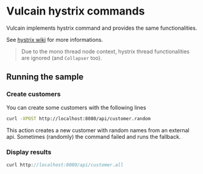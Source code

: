 # Vulcain hystrix commands

Vulcain implements hystrix command and provides the same functionalities.

See [hystrix wiki](https://github.com/Netflix/Hystrix/wiki/Configuration) for more informations.

> Due to the mono thread node context, hystrix thread functionalities are ignored (and ```Collapser``` too).

## Running the sample

### Create customers

You can create some customers with the following lines

```bash
curl -XPOST http://localhost:8080/api/customer.random
```

This action creates a new customer with random names from an external api.
Sometimes (randomly) the command failed and runs the fallback.

### Display results

```js
curl http://localhost:8080/api/customer.all
```


